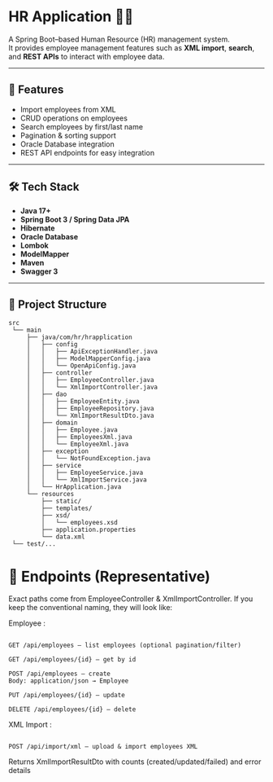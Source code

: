 # HR Application 🧑‍💼

A Spring Boot–based Human Resource (HR) management system.  
It provides employee management features such as **XML import**, **search**, and **REST APIs** to interact with employee data.

---

## 🚀 Features
- Import employees from XML
- CRUD operations on employees
- Search employees by first/last name
- Pagination & sorting support
- Oracle Database integration
- REST API endpoints for easy integration

---

## 🛠️ Tech Stack
- **Java 17+**
- **Spring Boot 3 / Spring Data JPA**
- **Hibernate**
- **Oracle Database**
- **Lombok**
- **ModelMapper**
- **Maven**
- **Swagger 3**

---

## 📂 Project Structure
```
src
 └── main
     ├── java/com/hr/hrapplication
     │   ├── config
     │   │   ├── ApiExceptionHandler.java
     │   │   ├── ModelMapperConfig.java
     │   │   └── OpenApiConfig.java
     │   ├── controller
     │   │   ├── EmployeeController.java
     │   │   └── XmlImportController.java
     │   ├── dao
     │   │   ├── EmployeeEntity.java
     │   │   ├── EmployeeRepository.java
     │   │   └── XmlImportResultDto.java
     │   ├── domain
     │   │   ├── Employee.java
     │   │   ├── EmployeesXml.java
     │   │   └── EmployeeXml.java
     │   ├── exception
     │   │   └── NotFoundException.java
     │   ├── service
     │   │   ├── EmployeeService.java
     │   │   └── XmlImportService.java
     │   └── HrApplication.java
     └── resources
         ├── static/
         ├── templates/
         ├── xsd/
         │   └── employees.xsd
         ├── application.properties
         └── data.xml
 └── test/...
```

# 🧩 Endpoints (Representative)

Exact paths come from EmployeeController & XmlImportController. If you keep the conventional naming, they will look like:

Employee :
```

GET /api/employees — list employees (optional pagination/filter)

GET /api/employees/{id} — get by id

POST /api/employees — create
Body: application/json → Employee

PUT /api/employees/{id} — update

DELETE /api/employees/{id} — delete
```

XML Import :
```

POST /api/import/xml — upload & import employees XML
```

Returns XmlImportResultDto with counts (created/updated/failed) and error details
